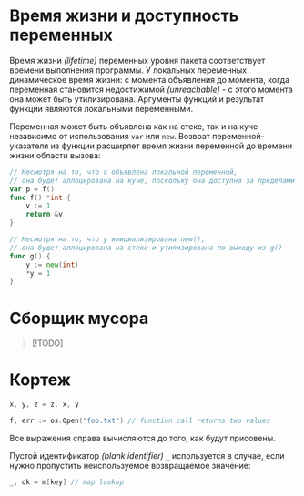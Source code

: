 # Время жизни и доступность переменных

Время жизни *(lifetime)* переменных уровня пакета соответствует времени выполнения программы.
У локальных переменных динамическое время жизни: с момента объявления до момента, когда переменная становится недостижимой *(unreachable)* - с этого момента она может быть утилизирована.
Аргументы функций и результат функции являются локальными переменными.

Переменная может быть объявлена как на стеке, так и на куче независимо от использования `var` или `new`. Возврат переменной-указателя из функции расширяет время жизни переменной до времени жизни области вызова:
```go
// Несмотря на то, что v объявлена локальной переменной,
// она будет аллоцирована на куче, поскольку она доступна за пределами f()
var p = f()
func f() *int {
    v := 1
    return &v
}

// Несмотря на то, что y инициализирована new(),
// она будет аллоцирована на стеке и утилизирована по выходу из g()
func g() {
	y := new(int)
	*y = 1
}
```
# Сборщик мусора
>[!TODO]

# Кортеж
```go
x, y, z = z, x, y

f, err := os.Open("foo.txt") // function call returns two values
```
Все выражения справа вычисляются до того, как будут присовены.

Пустой идентификатор *(blank identifier)* `_` используется в случае, если нужно пропустить неиспользуемое возвращаемое значение:
```go
_, ok = m[key] // map lookup
```

